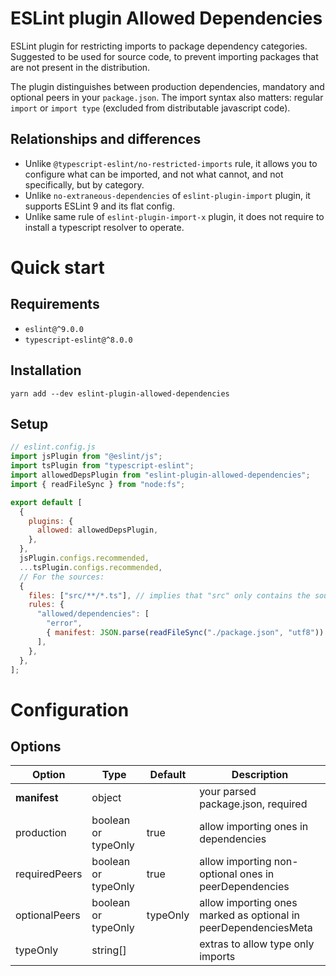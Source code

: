 # ESLint plugin Allowed Dependencies

ESLint plugin for restricting imports to package dependency categories.
Suggested to be used for source code, to prevent importing packages that are not present in the distribution.

The plugin distinguishes between production dependencies, mandatory and optional peers in your `package.json`.
The import syntax also matters: regular `import` or `import type` (excluded from distributable javascript code).

## Relationships and differences

- Unlike `@typescript-eslint/no-restricted-imports` rule, it allows you to configure what can be imported, and not what
  cannot, and not specifically, but by category.
- Unlike `no-extraneous-dependencies` of `eslint-plugin-import` plugin, it supports ESLint 9 and its flat config.
- Unlike same rule of `eslint-plugin-import-x` plugin, it does not require to install a typescript resolver to operate.

# Quick start

## Requirements

- `eslint@^9.0.0`
- `typescript-eslint@^8.0.0`

## Installation

```shell
yarn add --dev eslint-plugin-allowed-dependencies
```

## Setup

```javascript
// eslint.config.js
import jsPlugin from "@eslint/js";
import tsPlugin from "typescript-eslint";
import allowedDepsPlugin from "eslint-plugin-allowed-dependencies";
import { readFileSync } from "node:fs";

export default [
  {
    plugins: {
      allowed: allowedDepsPlugin,
    },
  },
  jsPlugin.configs.recommended,
  ...tsPlugin.configs.recommended,
  // For the sources:
  {
    files: ["src/**/*.ts"], // implies that "src" only contains the sources
    rules: {
      "allowed/dependencies": [
        "error",
        { manifest: JSON.parse(readFileSync("./package.json", "utf8")) },
      ],
    },
  },
];
```

# Configuration

## Options

| Option        | Type                | Default  | Description                                                     |
|---------------|---------------------|----------|-----------------------------------------------------------------|
| **manifest**  | object              |          | your parsed package.json, required                              |
| production    | boolean or typeOnly | true     | allow importing ones in dependencies                            |
| requiredPeers | boolean or typeOnly | true     | allow importing non-optional ones in peerDependencies           |
| optionalPeers | boolean or typeOnly | typeOnly | allow importing ones marked as optional in peerDependenciesMeta |
| typeOnly      | string[]            |          | extras to allow type only imports                               |
